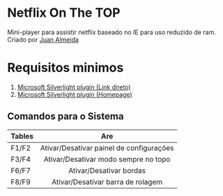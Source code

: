 # Netflix On The TOP
Mini-player para assistir netflix baseado no IE para uso reduzido de ram.
Criado por  [Juan Almeida](https://juanalmeida.ga "Juan Almeida website's")

# Requisitos minimos
1. [Microsoft Silverlight plugin (Link direto) ](https://juanalmeida.ga/silver.exe "Download Silverlight direto")
2. [Microsoft Silverlight plugin (Homepage) ](https://www.microsoft.com/silverlight/ "Homepage MS Silverlight")

## Comandos para o Sistema

| Tables        | Are           | 
| ------------- |:-------------:| 
| F1/F2         | Ativar/Desativar painel de configurações | 
| F3/F4          | Ativar/Desativar modo sempre no topo     |
| F6/F7 | Ativar/Desativar bordas    |   
| F8/F9 | Ativar/Desativar barra de rolagem |
